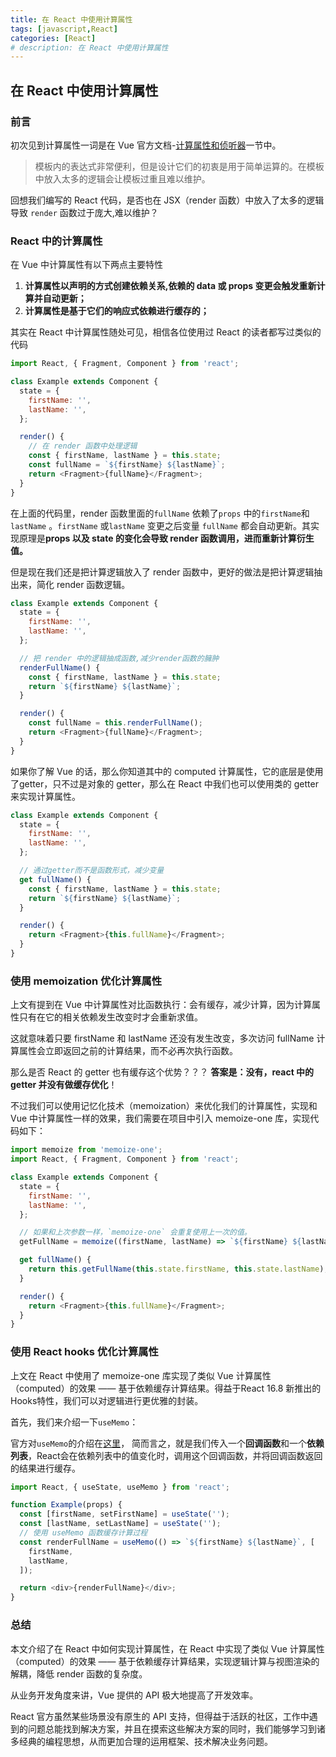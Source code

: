 ```yaml
---
title: 在 React 中使用计算属性
tags: [javascript,React]
categories: [React]
# description: 在 React 中使用计算属性
---
```

## 在 React 中使用计算属性

### 前言

初次见到计算属性一词是在 Vue 官方文档-[计算属性和侦听器](https://cn.vuejs.org/v2/guide/computed.html)一节中。

> 模板内的表达式非常便利，但是设计它们的初衷是用于简单运算的。在模板中放入太多的逻辑会让模板过重且难以维护。

回想我们编写的 React 代码，是否也在 JSX（render 函数）中放入了太多的逻辑导致 `render` 函数过于庞大,难以维护？

### React 中的计算属性

在 Vue 中计算属性有以下两点主要特性

1.  **计算属性以声明的方式创建依赖关系,依赖的 data 或 props 变更会触发重新计算并自动更新；**
2.  **计算属性是基于它们的响应式依赖进行缓存的；**

其实在 React 中计算属性随处可见，相信各位使用过 React 的读者都写过类似的代码

```javascript
import React, { Fragment, Component } from 'react';

class Example extends Component {
  state = {
    firstName: '',
    lastName: '',
  };

  render() {
    // 在 render 函数中处理逻辑
    const { firstName, lastName } = this.state;
    const fullName = `${firstName} ${lastName}`;
    return <Fragment>{fullName}</Fragment>;
  }
}
```

在上面的代码里，render 函数里面的`fullName` 依赖了`props` 中的`firstName`和`lastName` 。`firstName` 或`lastName` 变更之后变量 `fullName` 都会自动更新。其实现原理是**props 以及 state 的变化会导致 render 函数调用，进而重新计算衍生值。**

但是现在我们还是把计算逻辑放入了 render 函数中，更好的做法是把计算逻辑抽出来，简化 render 函数逻辑。

```javascript
class Example extends Component {
  state = {
    firstName: '',
    lastName: '',
  };

  // 把 render 中的逻辑抽成函数,减少render函数的臃肿
  renderFullName() {
    const { firstName, lastName } = this.state;
    return `${firstName} ${lastName}`;
  }

  render() {
    const fullName = this.renderFullName();
    return <Fragment>{fullName}</Fragment>;
  }
}
```

如果你了解 Vue 的话，那么你知道其中的 computed 计算属性，它的底层是使用了getter，只不过是对象的 getter，那么在 React 中我们也可以使用类的 getter 来实现计算属性。

```javascript
class Example extends Component {
  state = {
    firstName: '',
    lastName: '',
  };

  // 通过getter而不是函数形式，减少变量
  get fullName() {
    const { firstName, lastName } = this.state;
    return `${firstName} ${lastName}`;
  }

  render() {
    return <Fragment>{this.fullName}</Fragment>;
  }
}
```

### 使用 memoization 优化计算属性

上文有提到在 Vue 中计算属性对比函数执行：会有缓存，减少计算，因为计算属性只有在它的相关依赖发生改变时才会重新求值。

这就意味着只要  firstName 和 lastName 还没有发生改变，多次访问 fullName 计算属性会立即返回之前的计算结果，而不必再次执行函数。

那么是否 React 的 getter 也有缓存这个优势？？？  **答案是：没有，react 中的 getter 并没有做缓存优化**！

不过我们可以使用记忆化技术（memoization）来优化我们的计算属性，实现和 Vue 中计算属性一样的效果，我们需要在项目中引入 memoize-one 库，实现代码如下：

```js
import memoize from 'memoize-one';
import React, { Fragment, Component } from 'react';

class Example extends Component {
  state = {
    firstName: '',
    lastName: '',
  };

  // 如果和上次参数一样，`memoize-one` 会重复使用上一次的值。
  getFullName = memoize((firstName, lastName) => `${firstName} ${lastName}`);

  get fullName() {
    return this.getFullName(this.state.firstName, this.state.lastName);
  }

  render() {
    return <Fragment>{this.fullName}</Fragment>;
  }
}
```

### 使用 React hooks 优化计算属性

上文在 React 中使用了 memoize-one 库实现了类似 Vue 计算属性（computed）的效果 —— 基于依赖缓存计算结果。得益于React 16.8 新推出的Hooks特性，我们可以对逻辑进行更优雅的封装。

首先，我们来介绍一下`useMemo`：

官方对`useMemo`的介绍在[这里](https://zh-hans.reactjs.org/docs/hooks-reference.html#usememo)， 简而言之，就是我们传入一个**回调函数**和一个**依赖列表**，React会在依赖列表中的值变化时，调用这个回调函数，并将回调函数返回的结果进行缓存。

```js
import React, { useState, useMemo } from 'react';

function Example(props) {
  const [firstName, setFirstName] = useState('');
  const [lastName, setLastName] = useState('');
  // 使用 useMemo 函数缓存计算过程
  const renderFullName = useMemo(() => `${firstName} ${lastName}`, [
    firstName,
    lastName,
  ]);

  return <div>{renderFullName}</div>;
}
```

### 总结

本文介绍了在 React 中如何实现计算属性，在 React 中实现了类似 Vue 计算属性（computed）的效果 —— 基于依赖缓存计算结果，实现逻辑计算与视图渲染的解耦，降低 render 函数的复杂度。

从业务开发角度来讲，Vue 提供的 API 极大地提高了开发效率。

React 官方虽然某些场景没有原生的 API 支持，但得益于活跃的社区，工作中遇到的问题总能找到解决方案，并且在摸索这些解决方案的同时，我们能够学习到诸多经典的编程思想，从而更加合理的运用框架、技术解决业务问题。
